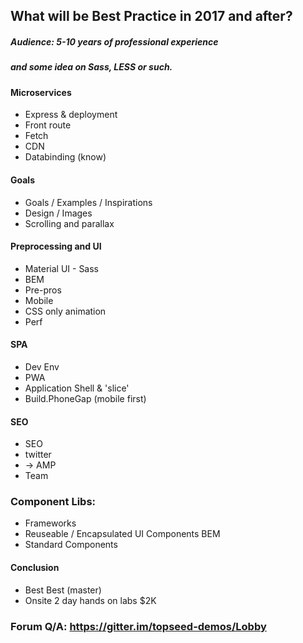 ## What will be Best Practice in 2017 and after?
##### Audience: 5-10 years of professional experience
##### and some idea on Sass, LESS or such.

#### Microservices
- Express & deployment
- Front route
- Fetch
- CDN
- Databinding (know)


#### Goals
- Goals / Examples / Inspirations
- Design / Images 
- Scrolling and parallax

#### Preprocessing and UI
- Material UI - Sass
- BEM
- Pre-pros
- Mobile 
- CSS only animation
- Perf

#### SPA
- Dev Env
- PWA
- Application Shell & 'slice'
- Build.PhoneGap (mobile first)

#### SEO
- SEO
- twitter
- -> AMP 
- Team

### Component Libs:
- Frameworks
- Reuseable / Encapsulated UI Components BEM
- Standard Components

#### Conclusion 
- Best Best  (master)
- Onsite 2 day hands on labs $2K
### Forum Q/A: https://gitter.im/topseed-demos/Lobby

